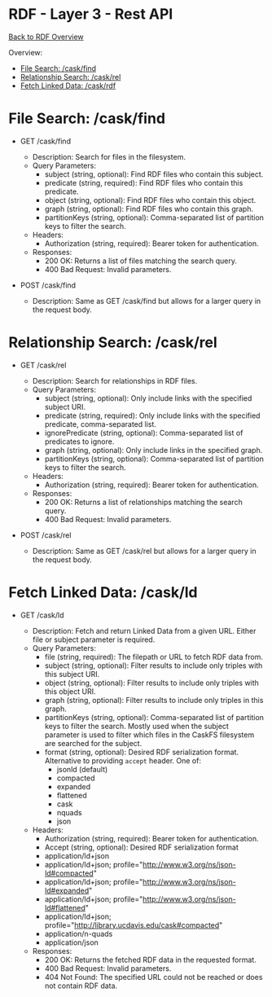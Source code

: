 # RDF - Layer 3 - Rest API

[Back to RDF Overview](../ld.md)

Overview:
 - [File Search: /cask/find](#file-search-caskfind)
 - [Relationship Search: /cask/rel](#relationship-search-caskrel)
 - [Fetch Linked Data: /cask/rdf](#fetch-linked-data-caskrdf)

# File Search: /cask/find

- GET /cask/find

   - Description: Search for files in the filesystem.
   - Query Parameters:
     - subject (string, optional): Find RDF files who contain this subject.
     - predicate (string, required): Find RDF files who contain this predicate.
     - object (string, optional): Find RDF files who contain this object.
     - graph (string, optional): Find RDF files who contain this graph.
     - partitionKeys (string, optional): Comma-separated list of partition keys to filter the search.
   - Headers:
     - Authorization (string, required): Bearer token for authentication.
   - Responses:
     - 200 OK: Returns a list of files matching the search query.
     - 400 Bad Request: Invalid parameters.

- POST /cask/find

   - Description: Same as GET /cask/find but allows for a larger query in the request body.

# Relationship Search: /cask/rel

- GET /cask/rel

   - Description: Search for relationships in RDF files.
   - Query Parameters:
     - subject (string, optional): Only include links with the specified subject URI.
     - predicate (string, required): Only include links with the specified predicate, comma-separated list.
     - ignorePredicate (string, optional): Comma-separated list of predicates to ignore.
     - graph (string, optional): Only include links in the specified graph.
     - partitionKeys (string, optional): Comma-separated list of partition keys to filter the search.
   - Headers:
     - Authorization (string, required): Bearer token for authentication.
   - Responses:
     - 200 OK: Returns a list of relationships matching the search query.
     - 400 Bad Request: Invalid parameters.

- POST /cask/rel

   - Description: Same as GET /cask/rel but allows for a larger query in the request body.

# Fetch Linked Data: /cask/ld

- GET /cask/ld

   - Description: Fetch and return Linked Data from a given URL.  Either file or subject parameter is required.
   - Query Parameters:
     - file (string, required): The filepath or URL to fetch RDF data from.
     - subject (string, optional): Filter results to include only triples with this subject URI.
     - object (string, optional): Filter results to include only triples with this object URI.
     - graph (string, optional): Filter results to include only triples in this graph.
     - partitionKeys (string, optional): Comma-separated list of partition keys to filter the search.  Mostly used when the subject parameter is used to filter which files in the CaskFS filesystem are searched for the subject.
     - format (string, optional): Desired RDF serialization format. Alternative to providing `accept` header.  One of:
       - jsonld (default)
       - compacted
       - expanded
       - flattened
       - cask
       - nquads
       - json
   - Headers:
     - Authorization (string, required): Bearer token for authentication.
     - Accept (string, optional): Desired RDF serialization format
      - application/ld+json
      - application/ld+json; profile="http://www.w3.org/ns/json-ld#compacted"
      - application/ld+json; profile="http://www.w3.org/ns/json-ld#expanded"
      - application/ld+json; profile="http://www.w3.org/ns/json-ld#flattened"
      - application/ld+json; profile="http://library.ucdavis.edu/cask#compacted"
      - application/n-quads
      - application/json
   - Responses:
     - 200 OK: Returns the fetched RDF data in the requested format.
     - 400 Bad Request: Invalid parameters.
     - 404 Not Found: The specified URL could not be reached or does not contain RDF data.
